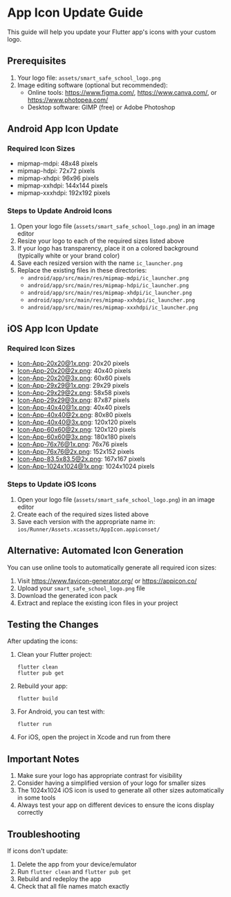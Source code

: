 # App Icon Update Guide

This guide will help you update your Flutter app's icons with your custom logo.

## Prerequisites

1. Your logo file: `assets/smart_safe_school_logo.png`
2. Image editing software (optional but recommended):
   - Online tools: https://www.figma.com/, https://www.canva.com/, or https://www.photopea.com/
   - Desktop software: GIMP (free) or Adobe Photoshop

## Android App Icon Update

### Required Icon Sizes
- mipmap-mdpi: 48x48 pixels
- mipmap-hdpi: 72x72 pixels
- mipmap-xhdpi: 96x96 pixels
- mipmap-xxhdpi: 144x144 pixels
- mipmap-xxxhdpi: 192x192 pixels

### Steps to Update Android Icons

1. Open your logo file (`assets/smart_safe_school_logo.png`) in an image editor
2. Resize your logo to each of the required sizes listed above
3. If your logo has transparency, place it on a colored background (typically white or your brand color)
4. Save each resized version with the name `ic_launcher.png`
5. Replace the existing files in these directories:
   - `android/app/src/main/res/mipmap-mdpi/ic_launcher.png`
   - `android/app/src/main/res/mipmap-hdpi/ic_launcher.png`
   - `android/app/src/main/res/mipmap-xhdpi/ic_launcher.png`
   - `android/app/src/main/res/mipmap-xxhdpi/ic_launcher.png`
   - `android/app/src/main/res/mipmap-xxxhdpi/ic_launcher.png`

## iOS App Icon Update

### Required Icon Sizes
- Icon-App-20x20@1x.png: 20x20 pixels
- Icon-App-20x20@2x.png: 40x40 pixels
- Icon-App-20x20@3x.png: 60x60 pixels
- Icon-App-29x29@1x.png: 29x29 pixels
- Icon-App-29x29@2x.png: 58x58 pixels
- Icon-App-29x29@3x.png: 87x87 pixels
- Icon-App-40x40@1x.png: 40x40 pixels
- Icon-App-40x40@2x.png: 80x80 pixels
- Icon-App-40x40@3x.png: 120x120 pixels
- Icon-App-60x60@2x.png: 120x120 pixels
- Icon-App-60x60@3x.png: 180x180 pixels
- Icon-App-76x76@1x.png: 76x76 pixels
- Icon-App-76x76@2x.png: 152x152 pixels
- Icon-App-83.5x83.5@2x.png: 167x167 pixels
- Icon-App-1024x1024@1x.png: 1024x1024 pixels

### Steps to Update iOS Icons

1. Open your logo file (`assets/smart_safe_school_logo.png`) in an image editor
2. Create each of the required sizes listed above
3. Save each version with the appropriate name in:
   `ios/Runner/Assets.xcassets/AppIcon.appiconset/`

## Alternative: Automated Icon Generation

You can use online tools to automatically generate all required icon sizes:

1. Visit https://www.favicon-generator.org/ or https://appicon.co/
2. Upload your `smart_safe_school_logo.png` file
3. Download the generated icon pack
4. Extract and replace the existing icon files in your project

## Testing the Changes

After updating the icons:

1. Clean your Flutter project:
   ```
   flutter clean
   flutter pub get
   ```

2. Rebuild your app:
   ```
   flutter build
   ```

3. For Android, you can test with:
   ```
   flutter run
   ```

4. For iOS, open the project in Xcode and run from there

## Important Notes

1. Make sure your logo has appropriate contrast for visibility
2. Consider having a simplified version of your logo for smaller sizes
3. The 1024x1024 iOS icon is used to generate all other sizes automatically in some tools
4. Always test your app on different devices to ensure the icons display correctly

## Troubleshooting

If icons don't update:

1. Delete the app from your device/emulator
2. Run `flutter clean` and `flutter pub get`
3. Rebuild and redeploy the app
4. Check that all file names match exactly
